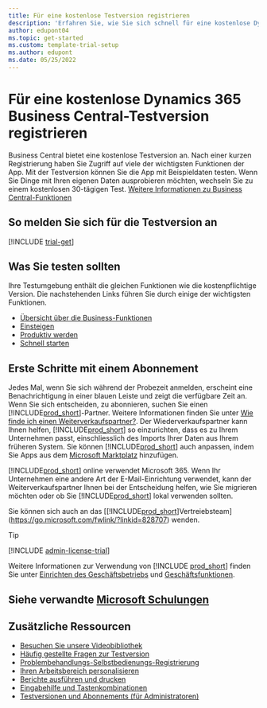 ```yaml
---
title: Für eine kostenlose Testversion registrieren
description: 'Erfahren Sie, wie Sie sich schnell für eine kostenlose Dynamics 365 Business Central-Testversion registrieren und diese starten. Erkunden Sie die App mit Strecken und Videos, und finden Sie weitere Lernressourcen.'
author: edupont04
ms.topic: get-started
ms.custom: template-trial-setup
ms.author: edupont
ms.date: 05/25/2022
---
```


# <a name="sign-up-for-a-free-dynamics-365-business-central-trial"></a><a name="sign-up-for-a-free-dynamics-365-business-central-trial"></a><a name="sign-up-for-a-free-dynamics-365-business-central-trial"></a>Für eine kostenlose Dynamics 365 Business Central-Testversion registrieren

Business Central bietet eine kostenlose Testversion an. Nach einer kurzen Registrierung haben Sie Zugriff auf viele der wichtigsten Funktionen der App. Mit der Testversion können Sie die App mit Beispieldaten testen. Wenn Sie Dinge mit Ihren eigenen Daten ausprobieren möchten, wechseln Sie zu einem kostenlosen 30-tägigen Test. [Weitere Informationen zu Business Central-Funktionen](across-business-functionality.md)  

## <a name="to-sign-up-for-the-trial"></a><a name="to-sign-up-for-the-trial"></a><a name="to-sign-up-for-the-trial"></a>So melden Sie sich für die Testversion an

[!INCLUDE [trial-get](includes/trial-get.md)]

## <a name="what-to-try"></a><a name="what-to-try"></a><a name="what-to-try"></a>Was Sie testen sollten

Ihre Testumgebung enthält die gleichen Funktionen wie die kostenpflichtige Version. Die nachstehenden Links führen Sie durch einige der wichtigsten Funktionen.

- [Übersicht über die Business-Funktionen](across-business-functionality.md)  
- [Einsteigen](ui-get-ready-business.md#get-started)  
- [Produktiv werden](ui-work-product.md)  
- [Schnell starten](quick-start-business-central.md)  

## <a name="get-started-with-a-subscription"></a><a name="get-started-with-a-subscription"></a><a name="get-started-with-a-subscription"></a>Erste Schritte mit einem Abonnement

Jedes Mal, wenn Sie sich während der Probezeit anmelden, erscheint eine Benachrichtigung in einer blauen Leiste und zeigt die verfügbare Zeit an. Wenn Sie sich entscheiden, zu abonnieren, suchen Sie einen [!INCLUDE[prod_short](includes/prod_short.md)]-Partner. Weitere Informationen finden Sie unter [Wie finde ich einen Weiterverkaufspartner?](/dynamics365/business-central/across-faq#how-do-i-find-a-reselling-partner). Der Wiederverkaufspartner kann Ihnen helfen, [!INCLUDE[prod_short](includes/prod_short.md)] so einzurichten, dass es zu Ihrem Unternehmen passt, einschliesslich des Imports Ihrer Daten aus Ihrem früheren System. Sie können [!INCLUDE[prod_short](includes/prod_short.md)] auch anpassen, indem Sie Apps aus dem [Microsoft Marktplatz](https://go.microsoft.com/fwlink/?linkid=2081646) hinzufügen.  

[!INCLUDE[prod_short](includes/prod_short.md)] online verwendet Microsoft 365. Wenn Ihr Unternehmen eine andere Art der E-Mail-Einrichtung verwendet, kann der Weiterverkaufspartner Ihnen bei der Entscheidung helfen, wie Sie migrieren möchten oder ob Sie [!INCLUDE[prod_short](includes/prod_short.md)] lokal verwenden sollten.  

Sie können sich auch an das [[!INCLUDE[prod_short](includes/prod_short.md)]Vertreiebsteam](https://go.microsoft.com/fwlink/?linkid=828707) wenden.  

> [!TIP]
> [!INCLUDE [admin-license-trial](includes/admin-license-trial.md)]

Weitere Informationen zur Verwendung von [!INCLUDE [prod_short](includes/prod_short.md)] finden Sie unter [Einrichten des Geschäftsbetriebs](ui-get-ready-business.md) und [Geschäftsfunktionen](across-business-functionality.md).  

## <a name="see-related-microsoft-training"></a><a name="see-related-microsoft-training"></a><a name="see-related-microsoft-training"></a>Siehe verwandte [Microsoft Schulungen](/training/modules/trial-dynamics-365-business-central/)

## <a name="additional-resources"></a><a name="additional-resources"></a><a name="additional-resources"></a>Zusätzliche Ressourcen

- [Besuchen Sie unsere Videobibliothek](across-videos.md)  
- [Häufig gestellte Fragen zur Testversion](trial-faq.md)  
- [Problembehandlungs-Selbstbedienungs-Registrierung](ui-troubleshoot-self-signup.md)  
- [Ihren Arbeitsbereich personalisieren](ui-personalization-user.md)  
- [Berichte ausführen und drucken](ui-work-report.md)  
- [Eingabehilfe und Tastenkombinationen](ui-accessibility.md)  
- [Testversionen und Abonnements (für Administratoren)](/dynamics365/business-central/dev-itpro/administration/trials-subscriptions)  
